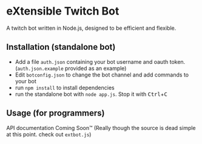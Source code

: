 # eXtensible Twitch Bot

A twitch bot written in Node.js, designed to be efficient and flexible.

## Installation (standalone bot)
* Add a file `auth.json` containing your bot username and oauth token.
  (`auth.json.example` provided as an example)
* Edit `botconfig.json` to change the bot channel and add commands to your bot
* run `npm install` to install dependencies
* run the standalone bot with `node app.js`. Stop it with
<kbd>Ctrl</kbd>+<kbd>C</kbd>

## Usage (for programmers)
API documentation Coming Soon&trade;
(Really though the source is dead simple at this point. check out `extbot.js`)
